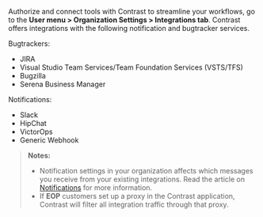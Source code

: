 <!--
title: "Getting Started with Integrations"
description: "Overview of Contrast Integrations"
tags: "Admin organization settings integrations overview"
-->

Authorize and connect tools with Contrast to streamline your workflows, go to the **User menu > Organization Settings > Integrations tab**. Contrast offers integrations with the following notification and bugtracker services.

Bugtrackers: 

* JIRA
* Visual Studio Team Services/Team Foundation Services (VSTS/TFS)
* Bugzilla
* Serena Business Manager 

Notifications:

* Slack 
* HipChat
* VictorOps
* Generic Webhook

> **Notes:** 
> * Notification settings in your organization affects which messages you receive from your existing integrations. Read the article on [Notifications](admin-orgsettings.html#org-notify) for more information. 
> * If **EOP** customers set up a proxy in the Contrast application, Contrast will filter all integration traffic through that proxy. 